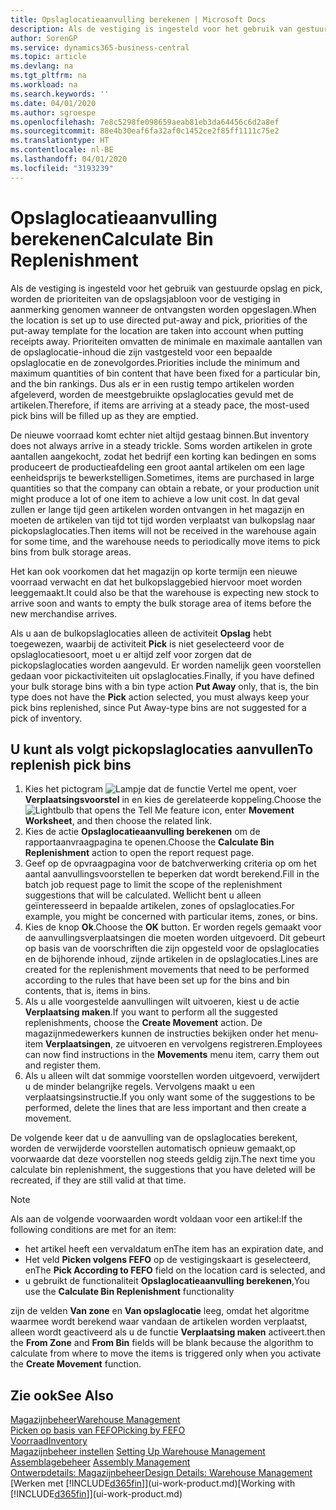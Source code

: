 ```yaml
---
title: Opslaglocatieaanvulling berekenen | Microsoft Docs
description: Als de vestiging is ingesteld voor het gebruik van gestuurde opslag en pick, worden de prioriteiten van de opslagsjabloon voor de vestiging in aanmerking genomen wanneer de ontvangsten worden opgeslagen.
author: SorenGP
ms.service: dynamics365-business-central
ms.topic: article
ms.devlang: na
ms.tgt_pltfrm: na
ms.workload: na
ms.search.keywords: ''
ms.date: 04/01/2020
ms.author: sgroespe
ms.openlocfilehash: 7e8c5298fe098659aeab81eb3da64456c6d2a8ef
ms.sourcegitcommit: 88e4b30eaf6fa32af0c1452ce2f85ff1111c75e2
ms.translationtype: HT
ms.contentlocale: nl-BE
ms.lasthandoff: 04/01/2020
ms.locfileid: "3193239"
---
```

# <a name="calculate-bin-replenishment"></a><span data-ttu-id="e7291-103">Opslaglocatieaanvulling berekenen</span><span class="sxs-lookup"><span data-stu-id="e7291-103">Calculate Bin Replenishment</span></span>
<span data-ttu-id="e7291-104">Als de vestiging is ingesteld voor het gebruik van gestuurde opslag en pick, worden de prioriteiten van de opslagsjabloon voor de vestiging in aanmerking genomen wanneer de ontvangsten worden opgeslagen.</span><span class="sxs-lookup"><span data-stu-id="e7291-104">When the location is set up to use directed put-away and pick, priorities of the put-away template for the location are taken into account when putting receipts away.</span></span> <span data-ttu-id="e7291-105">Prioriteiten omvatten de minimale en maximale aantallen van de opslaglocatie-inhoud die zijn vastgesteld voor een bepaalde opslaglocatie en de zonevolgordes.</span><span class="sxs-lookup"><span data-stu-id="e7291-105">Priorities include the minimum and maximum quantities of bin content that have been fixed for a particular bin, and the bin rankings.</span></span> <span data-ttu-id="e7291-106">Dus als er in een rustig tempo artikelen worden afgeleverd, worden de meestgebruikte opslaglocaties gevuld met de artikelen.</span><span class="sxs-lookup"><span data-stu-id="e7291-106">Therefore, if items are arriving at a steady pace, the most-used pick bins will be filled up as they are emptied.</span></span>  

<span data-ttu-id="e7291-107">De nieuwe voorraad komt echter niet altijd gestaag binnen.</span><span class="sxs-lookup"><span data-stu-id="e7291-107">But inventory does not always arrive in a steady trickle.</span></span> <span data-ttu-id="e7291-108">Soms worden artikelen in grote aantallen aangekocht, zodat het bedrijf een korting kan bedingen en soms produceert de productieafdeling een groot aantal artikelen om een lage eenheidsprijs te bewerkstelligen.</span><span class="sxs-lookup"><span data-stu-id="e7291-108">Sometimes, items are purchased in large quantities so that the company can obtain a rebate, or your production unit might produce a lot of one item to achieve a low unit cost.</span></span> <span data-ttu-id="e7291-109">In dat geval zullen er lange tijd geen artikelen worden ontvangen in het magazijn en moeten de artikelen van tijd tot tijd worden verplaatst van bulkopslag naar pickopslaglocaties.</span><span class="sxs-lookup"><span data-stu-id="e7291-109">Then items will not be received in the warehouse again for some time, and the warehouse needs to periodically move items to pick bins from bulk storage areas.</span></span>  

<span data-ttu-id="e7291-110">Het kan ook voorkomen dat het magazijn op korte termijn een nieuwe voorraad verwacht en dat het bulkopslaggebied hiervoor moet worden leeggemaakt.</span><span class="sxs-lookup"><span data-stu-id="e7291-110">It could also be that the warehouse is expecting new stock to arrive soon and wants to empty the bulk storage area of items before the new merchandise arrives.</span></span>  

<span data-ttu-id="e7291-111">Als u aan de bulkopslaglocaties alleen de activiteit **Opslag** hebt toegewezen, waarbij de activiteit **Pick** is niet geselecteerd voor de opslaglocatiesoort, moet u er altijd zelf voor zorgen dat de pickopslaglocaties worden aangevuld. Er worden namelijk geen voorstellen gedaan voor pickactiviteiten uit opslaglocaties.</span><span class="sxs-lookup"><span data-stu-id="e7291-111">Finally, if you have defined your bulk storage bins with a bin type action **Put Away** only, that is, the bin type does not have the **Pick** action selected, you must always keep your pick bins replenished, since Put Away-type bins are not suggested for a pick of inventory.</span></span>  

## <a name="to-replenish-pick-bins"></a><span data-ttu-id="e7291-112">U kunt als volgt pickopslaglocaties aanvullen</span><span class="sxs-lookup"><span data-stu-id="e7291-112">To replenish pick bins</span></span>  
1.  <span data-ttu-id="e7291-113">Kies het pictogram ![Lampje dat de functie Vertel me opent](media/ui-search/search_small.png "Vertel me wat u wilt doen"), voer **Verplaatsingsvoorstel** in en kies de gerelateerde koppeling.</span><span class="sxs-lookup"><span data-stu-id="e7291-113">Choose the ![Lightbulb that opens the Tell Me feature](media/ui-search/search_small.png "Tell me what you want to do") icon, enter **Movement Worksheet**, and then choose the related link.</span></span>  
2.  <span data-ttu-id="e7291-114">Kies de actie **Opslaglocatieaanvulling berekenen** om de rapportaanvraagpagina te openen.</span><span class="sxs-lookup"><span data-stu-id="e7291-114">Choose the **Calculate Bin Replenishment** action to open the report request page.</span></span>  
3.  <span data-ttu-id="e7291-115">Geef op de opvraagpagina voor de batchverwerking criteria op om het aantal aanvullingsvoorstellen te beperken dat wordt berekend.</span><span class="sxs-lookup"><span data-stu-id="e7291-115">Fill in the batch job request page to limit the scope of the replenishment suggestions that will be calculated.</span></span> <span data-ttu-id="e7291-116">Wellicht bent u alleen geïnteresseerd in bepaalde artikelen, zones of opslaglocaties.</span><span class="sxs-lookup"><span data-stu-id="e7291-116">For example, you might be concerned with particular items, zones, or bins.</span></span>  
4.  <span data-ttu-id="e7291-117">Kies de knop **Ok**.</span><span class="sxs-lookup"><span data-stu-id="e7291-117">Choose the **OK** button.</span></span> <span data-ttu-id="e7291-118">Er worden regels gemaakt voor de aanvullingsverplaatsingen die moeten worden uitgevoerd. Dit gebeurt op basis van de voorschriften die zijn opgesteld voor de opslaglocaties en de bijhorende inhoud, zijnde artikelen in de opslaglocaties.</span><span class="sxs-lookup"><span data-stu-id="e7291-118">Lines are created for the replenishment movements that need to be performed according to the rules that have been set up for the bins and bin contents, that is, items in bins.</span></span>  
5.  <span data-ttu-id="e7291-119">Als u alle voorgestelde aanvullingen wilt uitvoeren, kiest u de actie **Verplaatsing maken**.</span><span class="sxs-lookup"><span data-stu-id="e7291-119">If you want to perform all the suggested replenishments, choose the **Create Movement** action.</span></span> <span data-ttu-id="e7291-120">De magazijnmedewerkers kunnen de instructies bekijken onder het menu-item **Verplaatsingen**, ze uitvoeren en vervolgens registreren.</span><span class="sxs-lookup"><span data-stu-id="e7291-120">Employees can now find instructions in the **Movements** menu item, carry them out and register them.</span></span>  
6.  <span data-ttu-id="e7291-121">Als u alleen wilt dat sommige voorstellen worden uitgevoerd, verwijdert u de minder belangrijke regels. Vervolgens maakt u een verplaatsingsinstructie.</span><span class="sxs-lookup"><span data-stu-id="e7291-121">If you only want some of the suggestions to be performed, delete the lines that are less important and then create a movement.</span></span>  

<span data-ttu-id="e7291-122">De volgende keer dat u de aanvulling van de opslaglocaties berekent, worden de verwijderde voorstellen automatisch opnieuw gemaakt,op voorwaarde dat deze voorstellen nog steeds geldig zijn.</span><span class="sxs-lookup"><span data-stu-id="e7291-122">The next time you calculate bin replenishment, the suggestions that you have deleted will be recreated, if they are still valid at that time.</span></span>  

> [!NOTE]  
>  <span data-ttu-id="e7291-123">Als aan de volgende voorwaarden wordt voldaan voor een artikel:</span><span class="sxs-lookup"><span data-stu-id="e7291-123">If the following conditions are met for an item:</span></span>  
>   
>  -   <span data-ttu-id="e7291-124">het artikel heeft een vervaldatum en</span><span class="sxs-lookup"><span data-stu-id="e7291-124">The item has an expiration date, and</span></span>  
> -   <span data-ttu-id="e7291-125">Het veld **Picken volgens FEFO** op de vestigingskaart is geselecteerd, en</span><span class="sxs-lookup"><span data-stu-id="e7291-125">The **Pick According to FEFO** field on the location card is selected, and</span></span>  
> -   <span data-ttu-id="e7291-126">u gebruikt de functionaliteit **Opslaglocatieaanvulling berekenen**,</span><span class="sxs-lookup"><span data-stu-id="e7291-126">You use the **Calculate Bin Replenishment** functionality</span></span>  
>   
>  <span data-ttu-id="e7291-127">zijn de velden **Van zone** en **Van opslaglocatie** leeg, omdat het algoritme waarmee wordt berekend waar vandaan de artikelen worden verplaatst, alleen wordt geactiveerd als u de functie **Verplaatsing maken** activeert.</span><span class="sxs-lookup"><span data-stu-id="e7291-127">then the **From Zone** and **From Bin** fields will be blank because the algorithm to calculate from where to move the items is triggered only when you activate the **Create Movement** function.</span></span>  

## <a name="see-also"></a><span data-ttu-id="e7291-128">Zie ook</span><span class="sxs-lookup"><span data-stu-id="e7291-128">See Also</span></span>  
[<span data-ttu-id="e7291-129">Magazijnbeheer</span><span class="sxs-lookup"><span data-stu-id="e7291-129">Warehouse Management</span></span>](warehouse-manage-warehouse.md)  
[<span data-ttu-id="e7291-130">Picken op basis van FEFO</span><span class="sxs-lookup"><span data-stu-id="e7291-130">Picking by FEFO</span></span>](warehouse-picking-by-fefo.md)  
[<span data-ttu-id="e7291-131">Voorraad</span><span class="sxs-lookup"><span data-stu-id="e7291-131">Inventory</span></span>](inventory-manage-inventory.md)  
<span data-ttu-id="e7291-132">[Magazijnbeheer instellen](warehouse-setup-warehouse.md)   </span><span class="sxs-lookup"><span data-stu-id="e7291-132">[Setting Up Warehouse Management](warehouse-setup-warehouse.md)   </span></span>  
<span data-ttu-id="e7291-133">[Assemblagebeheer](assembly-assemble-items.md)  </span><span class="sxs-lookup"><span data-stu-id="e7291-133">[Assembly Management](assembly-assemble-items.md)  </span></span>  
[<span data-ttu-id="e7291-134">Ontwerpdetails: Magazijnbeheer</span><span class="sxs-lookup"><span data-stu-id="e7291-134">Design Details: Warehouse Management</span></span>](design-details-warehouse-management.md)  
<span data-ttu-id="e7291-135">[Werken met [!INCLUDE[d365fin](includes/d365fin_md.md)]](ui-work-product.md)</span><span class="sxs-lookup"><span data-stu-id="e7291-135">[Working with [!INCLUDE[d365fin](includes/d365fin_md.md)]](ui-work-product.md)</span></span>
